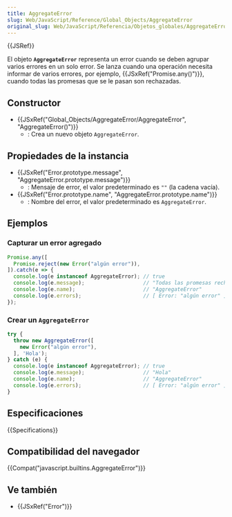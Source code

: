 ```yaml
---
title: AggregateError
slug: Web/JavaScript/Reference/Global_Objects/AggregateError
original_slug: Web/JavaScript/Referencia/Objetos_globales/AggregateError
---
```


{{JSRef}}

El objeto **`AggregateError`** representa un error cuando se deben agrupar varios errores en un solo error. Se lanza cuando una operación necesita informar de varios errores, por ejemplo, {{JSxRef("Promise.any()")}}, cuando todas las promesas que se le pasan son rechazadas.

## Constructor

- {{JSxRef("Global_Objects/AggregateError/AggregateError", "AggregateError()")}}
  - : Crea un nuevo objeto `AggregateError`.

## Propiedades de la instancia

- {{JSxRef("Error.prototype.message", "AggregateError.prototype.message")}}
  - : Mensaje de error, el valor predeterminado es `""` (la cadena vacía).
- {{JSxRef("Error.prototype.name", "AggregateError.prototype.name")}}
  - : Nombre del error, el valor predeterminado es `AggregateError`.

## Ejemplos

### Capturar un error agregado

```js
Promise.any([
  Promise.reject(new Error("algún error")),
]).catch(e => {
  console.log(e instanceof AggregateError); // true
  console.log(e.message);                   // "Todas las promesas rechazadas"
  console.log(e.name);                      // "AggregateError"
  console.log(e.errors);                    // [ Error: "algún error" ]
});
```

### Crear un `AggregateError`

```js
try {
  throw new AggregateError([
    new Error("algún error"),
  ], 'Hola');
} catch (e) {
  console.log(e instanceof AggregateError); // true
  console.log(e.message);                   // "Hola"
  console.log(e.name);                      // "AggregateError"
  console.log(e.errors);                    // [ Error: "algún error" ]
}
```

## Especificaciones

{{Specifications}}

## Compatibilidad del navegador

{{Compat("javascript.builtins.AggregateError")}}

## Ve también

- {{JSxRef("Error")}}

